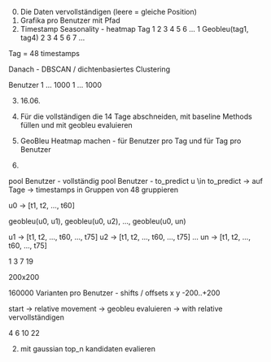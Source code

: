 0. Die Daten vervollständigen (leere = gleiche Position)
1. Grafika pro Benutzer mit Pfad
2. Timestamp Seasonality - heatmap
   Tag 1 2 3 4 5 6 ...
   1 Geobleu(tag1, tag4)
   2
   3
   4
   5
   6
   7
   ...

Tag = 48 timestamps

Danach - DBSCAN / dichtenbasiertes Clustering

Benutzer 1 ... 1000
1
...
1000

3.  16.06.

1.  Für die vollständigen die 14 Tage abschneiden, mit baseline Methods füllen und mit geobleu evaluieren
1.  GeoBleu Heatmap machen - für Benutzer pro Tag und für Tag pro Benutzer
1.

pool Benutzer - vollständig
pool Benutzer - to_predict
u \in to_predict ->
auf Tage -> timestamps in Gruppen von 48 gruppieren

u0 -> [t1, t2, ..., t60]

geobleu(u0, u1), geobleu(u0, u2), ..., geobleu(u0, un)

u1 -> [t1, t2, ..., t60, ..., t75]
u2 -> [t1, t2, ..., t60, ..., t75]
...
un -> [t1, t2, ..., t60, ..., t75]

1 3 7 19

200x200

160000 Varianten pro Benutzer - shifts / offsets x y -200..+200

start -> relative movement -> geobleu evaluieren -> with relative vervollständigen

4 6 10 22

2. mit gaussian top_n kandidaten evalieren

